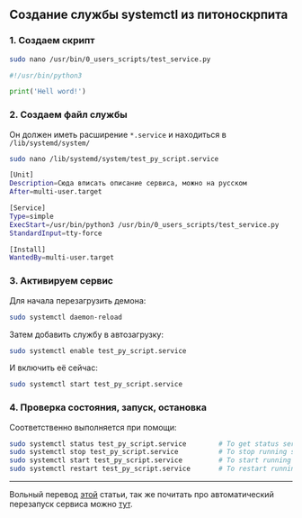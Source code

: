 ## Создание службы systemctl из питоноскрпита

### 1. Создаем скрипт

```bash
sudo nano /usr/bin/0_users_scripts/test_service.py
```

```python
#!/usr/bin/python3

print('Hell word!')
```

### 2. Создаем файл службы

Он должен иметь расширение ```*.service``` и находиться в ```/lib/systemd/system/```

```bash
sudo nano /lib/systemd/system/test_py_script.service
``` 

```bash
[Unit]
Description=Сюда вписать описание сервиса, можно на русском
After=multi-user.target

[Service]
Type=simple
ExecStart=/usr/bin/python3 /usr/bin/0_users_scripts/test_service.py
StandardInput=tty-force

[Install]
WantedBy=multi-user.target
```

### 3. Активируем сервис

Для начала перезагрузить демона:

```bash
sudo systemctl daemon-reload
```

Затем добавить службу в автозагрузку:

```bash
sudo systemctl enable test_py_script.service
```

И включить её сейчас:

```bash
sudo systemctl start test_py_script.service
```

### 4. Проверка состояния, запуск, остановка

Соответственно выполняется при помощи:

```bash
sudo systemctl status test_py_script.service        # To get status service
sudo systemctl stop test_py_script.service          # To stop running service 
sudo systemctl start test_py_script.service         # To start running service 
sudo systemctl restart test_py_script.service       # To restart running service 
```

---

Вольный перевод [этой](https://tecadmin.net/setup-autorun-python-script-using-systemd/) статьи,
так же почитать про автоматический перезапуск сервиса можно [тут](https://ma.ttias.be/auto-restart-crashed-service-systemd/).